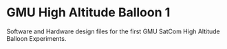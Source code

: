 # GMU High Altitude Balloon 1

Software and Hardware design files for the first GMU SatCom High Altitude Balloon Experiments.